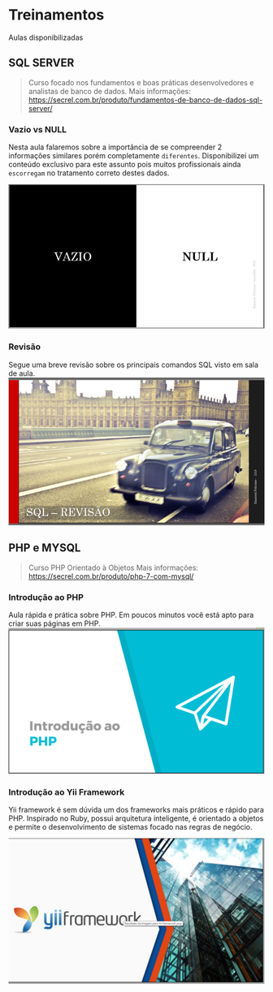 # Treinamentos
Aulas disponibilizadas

## SQL SERVER
>Curso focado nos fundamentos e boas práticas desenvolvedores e analistas de banco de dados. 
Mais informações: https://secrel.com.br/produto/fundamentos-de-banco-de-dados-sql-server/ 

### Vazio vs NULL
Nesta aula falaremos sobre a importância de se compreender 2 informações similares porém completamente `diferentes`. Disponibilizei um conteúdo exclusivo para este assunto pois muitos profissionais ainda `escorregam` no tratamento correto destes dados.

[![vazio_vs_null](01_SQL_SERVER/vazio_vs_null.png)](https://github.com/emanuelfqueiroz/Treinamentos/raw/master/01_SQL_SERVER/VAZIO_vs_NULL.pdf)

### Revisão
Segue uma breve revisão sobre os principais comandos SQL visto em sala de aula.
[![revisao](01_SQL_SERVER/revisao.png)](https://github.com/emanuelfqueiroz/Treinamentos/raw/master/01_SQL_SERVER/REVISAO.pdf)

## PHP e MYSQL
>Curso PHP Orientado à Objetos
Mais informações: https://secrel.com.br/produto/php-7-com-mysql/  

### Introdução ao PHP
 Aula rápida e prática sobre PHP. Em poucos minutos você está apto para criar suas páginas em PHP.
[![revisao](02_PHP_MYSQL/PHP_introducao.png)](https://github.com/emanuelfqueiroz/Treinamentos/raw/master/02_PHP_MYSQL/PHP_introducao.pdf)

### Introdução ao Yii Framework
Yii framework é sem dúvida um dos frameworks mais práticos e rápido para PHP. Inspirado no Ruby, possui arquitetura inteligente, é orientado a objetos e permite o desenvolvimento de sistemas focado nas regras de negócio.

[![revisao](02_PHP_MYSQL/Yii_introducao.png)](https://github.com/emanuelfqueiroz/Treinamentos/raw/master/02_PHP_MYSQL/01_Yii_Introducao.pdf)


